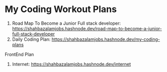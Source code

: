 # My Coding Workout Plans

1) Road Map To Become a Junior Full stack developer: https://shahbazalamjobs.hashnode.dev/road-map-to-become-a-junior-full-stack-developer
2) Daily Coding Plan: https://shahbazalamjobs.hashnode.dev/my-coding-plans


FrontEnd Plan
1) Internet: https://shahbazalamjobs.hashnode.dev/internet



